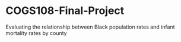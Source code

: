 # COGS108-Final-Project
Evaluating the relationship between Black population rates and infant mortality rates by county

